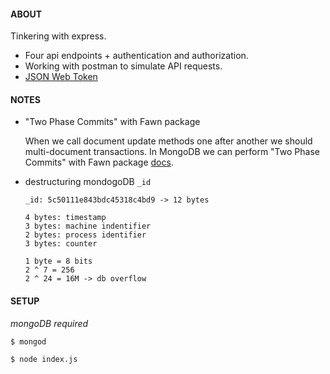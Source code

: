 
#### ABOUT
Tinkering with express. 
* Four api endpoints + authentication and authorization.
* Working with postman to simulate API requests.
* [JSON Web Token](http://jwt.io)
 
#### NOTES
   * "Two Phase Commits" with Fawn package

      When we call document update methods one after another we should multi-document transactions. 
      In MongoDB we can perform "Two Phase Commits" with Fawn package [docs](https://docs.mongodb.com/v3.2/tutorial/perform-two-phase-commits/).

   * destructuring mondogoDB ```_id```
      
         _id: 5c50111e843bdc45318c4bd9 -> 12 bytes

         4 bytes: timestamp
         3 bytes: machine indentifier
         2 bytes: process identifier
         3 bytes: counter

         1 byte = 8 bits
         2 ^ 7 = 256
         2 ^ 24 = 16M -> db overflow

#### SETUP
*mongoDB required*

```
$ mongod
```
```
$ node index.js
```